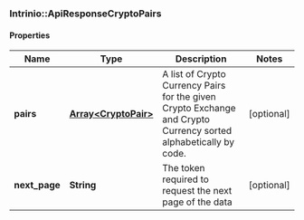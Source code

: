 ### Intrinio::ApiResponseCryptoPairs

#### Properties
Name | Type | Description | Notes
------------ | ------------- | ------------- | -------------
**pairs** | [**Array&lt;CryptoPair&gt;**](CryptoPair.md) | A list of Crypto Currency Pairs for the given Crypto Exchange and Crypto Currency sorted alphabetically by code. | [optional] 
**next_page** | **String** | The token required to request the next page of the data | [optional] 


